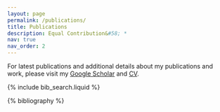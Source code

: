 ```yaml
---
layout: page
permalink: /publications/
title: Publications
description: Equal Contribution&#58; *
nav: true
nav_order: 2
---
```


For latest publications and additional details about my publications and work, please visit my [Google Scholar](https://scholar.google.com/citations?user=uuOrfjQAAAAJ&hl=en&oi=sra) and [CV](https://drive.google.com/file/d/1SEX_ku0P1BMnqfzxllXdEOQEhfbBhoeu/view?usp=sharing).

<!-- _pages/publications.md -->

<!-- Bibsearch Feature -->

{% include bib_search.liquid %}

<div class="publications">

{% bibliography %}

</div>
